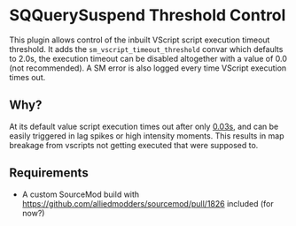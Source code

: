 # SQQuerySuspend Threshold Control

This plugin allows control of the inbuilt VScript script execution timeout threshold. It adds the `sm_vscript_timeout_threshold` convar which defaults to 2.0s, the execution timeout can be disabled altogether with a value of 0.0 (not recommended). A SM error is also logged every time VScript execution times out.

## Why?

At its default value script execution times out after only [0.03s](https://github.com/perilouswithadollarsign/cstrike15_src/blob/master/vscript/languages/squirrel/vsquirrel/vsquirrel.cpp#L1930), and can be easily triggered in lag spikes or high intensity moments. This results in map breakage from vscripts not getting executed that were supposed to.

## Requirements

- A custom SourceMod build with https://github.com/alliedmodders/sourcemod/pull/1826 included (for now?)